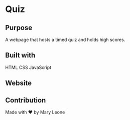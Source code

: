 # Quiz

## Purpose

A webpage that hosts a timed quiz and holds high scores.

## Built with

HTML
CSS
JavaScript

## Website


## Contribution

Made with ❤️ by Mary Leone
